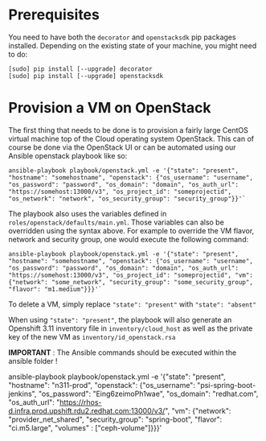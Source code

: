 # Prerequisites

You need to have both the `decorator` and `openstacksdk` pip packages installed.
Depending on the existing state of your machine, you might need to do:

```
[sudo] pip install [--upgrade] decorator
[sudo] pip install [--upgrade] openstacksdk
```

# Provision a VM on OpenStack

The first thing that needs to be done is to provision a fairly large CentOS virtual machine top of the Cloud operating system OpenStack.
This can of course be done via the OpenStack UI or can be automated using our Ansible openstack playbook like so:

```
ansible-playbook playbook/openstack.yml -e '{"state": "present", "hostname": "somehostname", "openstack": {"os_username": "username", "os_password": "password", "os_domain": "domain", "os_auth_url": "https://somehost:13000/v3", "os_project_id": "someprojectid", "os_network": "network", "os_security_group": "security_group"}}'`
```

The playbook also uses the variables defined in `roles/openstack/defaults/main.yml`. Those variables can also be overridden using the syntax above.
For example to override the VM flavor, network and security group, one would execute the following command:

```
ansible-playbook playbook/openstack.yml -e '{"state": "present", "hostname": "somehostname", "openstack": {"os_username": "username", "os_password": "password", "os_domain": "domain", "os_auth_url": "https://somehost:13000/v3", "os_project_id": "someprojectid", "vm": {"network": "some_network", "security_group": "some_security_group", "flavor": "m1.medium"}}}'`
```

To delete a VM, simply replace `"state": "present"` with `"state": "absent"`

When using `"state": "present"`, the playbook will also generate an Openshift 3.11 inventory file in `inventory/cloud_host` 
as well as the private key of the new VM as `inventory/id_openstack.rsa` 

**IMPORTANT** : The Ansible commands should be executed within the ansible folder !

ansible-playbook playbook/openstack.yml -e '{"state": "present", "hostname": "n311-prod", "openstack": {"os_username": "psi-spring-boot-jenkins", "os_password": "Eing6zeimoPh1wae", "os_domain":  "redhat.com", "os_auth_url": "https://rhos-d.infra.prod.upshift.rdu2.redhat.com:13000/v3/", "vm": {"network": "provider_net_shared", "security_group": "spring-boot",  "flavor": "ci.m5.large", "volumes" : ["ceph-volume"]}}}'